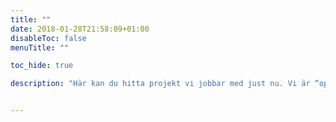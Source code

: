 ```yaml
---
title: ""
date: 2018-01-28T21:58:09+01:00
disableToc: false
menuTitle: ""

toc_hide: true

description: "Här kan du hitta projekt vi jobbar med just nu. Vi är “open by default” och alla utvecklingsprojekt kan du som individ eller företag hjälpa till att utveckla eller ge oss synpunkter på."


---
```




